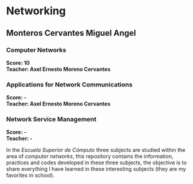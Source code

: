 # Networking
## Monteros Cervantes Miguel Angel
### Computer Networks
  **Score: 10**  
  **Teacher: Axel Ernesto Moreno Cervantes**
### Applications for Network Communications
  **Score: -**  
  **Teacher: Axel Ernesto Moreno Cervantes**
### Network Service Management
  **Score: -**  
  **Teacher: -**

In the *Escuela Superior de Cómputo* three subjects are studied within the area of *computer networks*, this repository contains the information, practices and codes developed in these three subjects, the objective is to share everything I have learned in these interesting subjects (they are my favorites in school).
